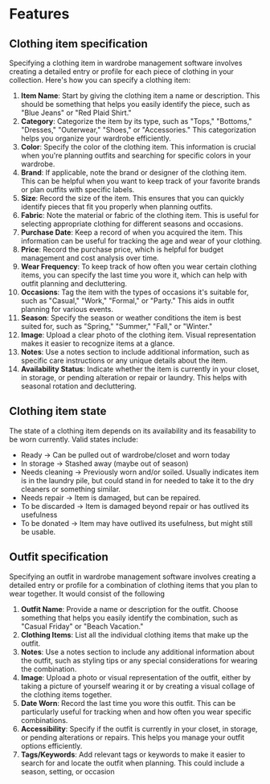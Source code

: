 # Features

## Clothing item specification

Specifying a clothing item in wardrobe management software involves creating a detailed entry or profile for each piece of clothing in your collection. Here's how you can specify a clothing item:

1. **Item Name**: Start by giving the clothing item a name or description. This should be something that helps you easily identify the piece, such as "Blue Jeans" or "Red Plaid Shirt."
2. **Category**: Categorize the item by its type, such as "Tops," "Bottoms," "Dresses," "Outerwear," "Shoes," or "Accessories." This categorization helps you organize your wardrobe efficiently.
3. **Color**: Specify the color of the clothing item. This information is crucial when you're planning outfits and searching for specific colors in your wardrobe.
4. **Brand**: If applicable, note the brand or designer of the clothing item. This can be helpful when you want to keep track of your favorite brands or plan outfits with specific labels.
5. **Size**: Record the size of the item. This ensures that you can quickly identify pieces that fit you properly when planning outfits.
6. **Fabric**: Note the material or fabric of the clothing item. This is useful for selecting appropriate clothing for different seasons and occasions.
7. **Purchase Date**: Keep a record of when you acquired the item. This information can be useful for tracking the age and wear of your clothing.
8. **Price**: Record the purchase price, which is helpful for budget management and cost analysis over time.
9. **Wear Frequency**: To keep track of how often you wear certain clothing items, you can specify the last time you wore it, which can help with outfit planning and decluttering.
10. **Occasions**: Tag the item with the types of occasions it's suitable for, such as "Casual," "Work," "Formal," or "Party." This aids in outfit planning for various events.
11. **Season**: Specify the season or weather conditions the item is best suited for, such as "Spring," "Summer," "Fall," or "Winter."
12. **Image**: Upload a clear photo of the clothing item. Visual representation makes it easier to recognize items at a glance.
13. **Notes**: Use a notes section to include additional information, such as specific care instructions or any unique details about the item.
14. **Availability Status**: Indicate whether the item is currently in your closet, in storage, or pending alteration or repair or laundry. This helps with seasonal rotation and decluttering.

## Clothing item state

The state of a clothing item depends on its availability and its feasability to be worn currently. Valid states include:

- Ready -> Can be pulled out of wardrobe/closet and worn today
- In storage -> Stashed away (maybe out of season)
- Needs cleaning -> Previously worn and/or soiled. Usually indicates item is in the laundry pile, but could stand in for needed to take it to the dry cleaners or something similar.
- Needs repair -> Item is damaged, but can be repaired.
- To be discarded -> Item is damaged beyond repair or has outlived its usefulness
- To be donated -> Item may have outlived its usefulness, but might still be usable.

## Outfit specification

Specifying an outfit in wardrobe management software involves creating a detailed entry or profile for a combination of clothing items that you plan to wear together. It would consist of the following

1. **Outfit Name**: Provide a name or description for the outfit. Choose something that helps you easily identify the combination, such as "Casual Friday" or "Beach Vacation."
2. **Clothing Items**: List all the individual clothing items that make up the outfit.
3. **Notes**: Use a notes section to include any additional information about the outfit, such as styling tips or any special considerations for wearing the combination.
4. **Image**: Upload a photo or visual representation of the outfit, either by taking a picture of yourself wearing it or by creating a visual collage of the clothing items together.
5. **Date Worn**: Record the last time you wore this outfit. This can be particularly useful for tracking when and how often you wear specific combinations.
6. **Accessibility**: Specify if the outfit is currently in your closet, in storage, or pending alterations or repairs. This helps you manage your outfit options efficiently.
7. **Tags/Keywords**: Add relevant tags or keywords to make it easier to search for and locate the outfit when planning. This could include a season, setting, or occasion

